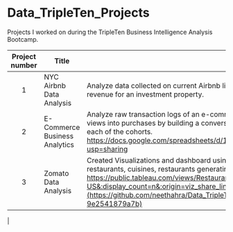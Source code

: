 # Data_TripleTen_Projects

Projects I worked on during the TripleTen Business Intelligence Analysis Bootcamp.


| Project number | Title | Description |
| :-----------: | ----------- |----------- |
| 1 | NYC Airbnb Data Analysis | Analyze data collected on current Airbnb listings to identify targeted properties, calculate occupancy & estimate revenue for an investment property. |
| 2 | E-Commerce Business Analytics | Analyze raw transaction logs of an e-commerce company to understand how website is converting product page views into purchases by building a conversion funnel, perform cohort analysis and calculate retention rates for each of the cohorts. https://docs.google.com/spreadsheets/d/1BjGWK_OwcL77p00ZYAabtvlyO0qzXkLfLG1jnp8m4I/edit?usp=sharing|
| 3 | Zomato Data Analysis | Created Visualizations and dashboard using Tableau to analyze restaurant data by Zomato to understand popular restaurants, cuisines, restaurants generating highest revenue amongst others. https://public.tableau.com/views/RestaurantAnalysis_17034062237740/RestaurantDataAnalysis?:language=en-US&:display_count=n&:origin=viz_share_link![image](https://github.com/neethahra/Data_TripleTen_Projects/assets/26096382/7b1b354e-b764-4c48-b496-9e2541879a7b)
|
